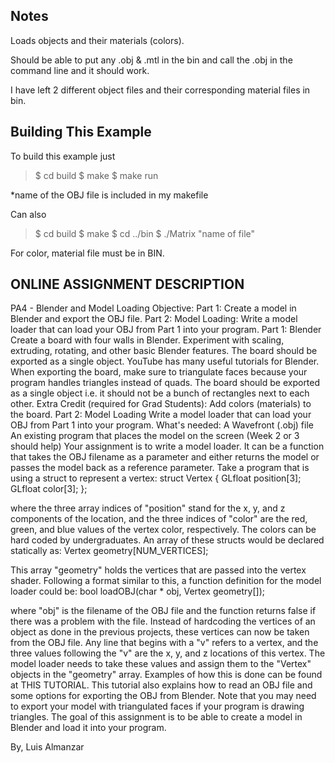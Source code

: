 Notes
-------------------
Loads objects and their materials (colors).

Should be able to put any .obj & .mtl in the bin and call the .obj in the command line and it should work.

I have left 2 different object files and their corresponding material files in bin.

Building This Example
---------------------

To build this example just 

>$ cd build
>$ make
>$ make run

*name of the OBJ file is included in my makefile

Can also
>$ cd build
>$ make
>$ cd ../bin
>$ ./Matrix "name of file"

For color, material file must be in BIN.

ONLINE ASSIGNMENT DESCRIPTION
-----------------------------
PA4 - Blender and Model Loading
Objective:
Part 1: Create a model in Blender and export the OBJ file.
Part 2: Model Loading: Write a model loader that can load your OBJ from Part 1 into your program.
Part 1: Blender
Create a board with four walls in Blender. Experiment with scaling, extruding, rotating, and other basic Blender features. The board should be exported as a single object. YouTube has many useful tutorials for Blender. When exporting the board, make sure to triangulate faces because your program handles triangles instead of quads. The board should be exported as a single object i.e. it should not be a bunch of rectangles next to each other.
Extra Credit (required for Grad Students): Add colors (materials) to the board.
Part 2: Model Loading
Write a model loader that can load your OBJ from Part 1 into your program.
What's needed:
A Wavefront (.obj) file
An existing program that places the model on the screen (Week 2 or 3 should help)
Your assignment is to write a model loader. It can be a function that takes the OBJ filename as a parameter and either returns the model or passes the model back as a reference parameter. Take a program that is using a struct to represent a vertex:
	struct Vertex
	{
	   GLfloat position[3];
	   GLfloat color[3];
	};
		
where the three array indices of "position" stand for the x, y, and z components of the location, and the three indices of "color" are the red, green, and blue values of the vertex color, respectively. The colors can be hard coded by undergraduates. An array of these structs would be declared statically as:
		Vertex geometry[NUM_VERTICES];
		
This array "geometry" holds the vertices that are passed into the vertex shader. Following a format similar to this, a function definition for the model loader could be:
		bool loadOBJ(char * obj, Vertex geometry[]);
		
where "obj" is the filename of the OBJ file and the function returns false if there was a problem with the file.
Instead of hardcoding the vertices of an object as done in the previous projects, these vertices can now be taken from the OBJ file. Any line that begins with a "v" refers to a vertex, and the three values following the "v" are the x, y, and z locations of this vertex. The model loader needs to take these values and assign them to the "Vertex" objects in the "geometry" array.
Examples of how this is done can be found at THIS TUTORIAL. This tutorial also explains how to read an OBJ file and some options for exporting the OBJ from Blender. Note that you may need to export your model with triangulated faces if your program is drawing triangles. The goal of this assignment is to be able to create a model in Blender and load it into your program.



By, Luis Almanzar
